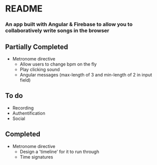 # README #

### An app built with Angular & Firebase to allow you to collaboratively write songs in the browser ###


## Partially Completed ##

* Metronome directive 
	* Allow users to change bpm on the fly
	* Play clicking sound
	* Angular messages (max-length of 3 and min-length of 2 in input field)

## To do ##
* Recording 
* Authentification
* Social

## Completed ##

* Metronome directive 
	* Design a 'timeline' for it to run through
	* Time signatures